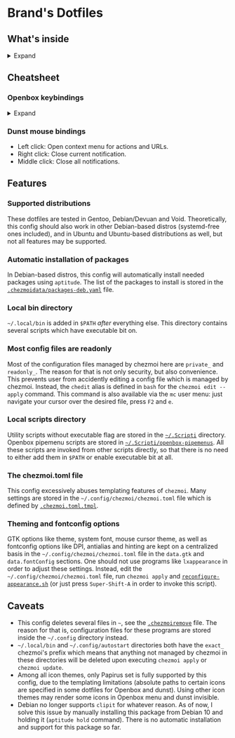 # Brand's Dotfiles

## What's inside

<details>
  <summary>Expand</summary>

<table>
    <tr>
        <th colspan="2">Applications and utilities</th>
    </tr>
    <tr>
        <td>Dotfiles manager</td>
        <td><a href="https://www.chezmoi.io/">chezmoi</a></td>
    </tr>
    <tr>
        <td>Window manager</td>
        <td><a href="https://github.com/danakj/openbox">Openbox</a></td>
    </tr>
    <tr>
        <td>Panel</td>
        <td><a href="https://github.com/o9000/tint2">tint2</a></td>
    </tr>
    <tr>
        <td>Wallpaper manager</td>
        <td><a href="https://github.com/l3ib/nitrogen">nitrogen</a></td>
    </tr>
    <tr>
        <td>System monitor</td>
        <td><a href="https://github.com/brndnmtthws/conky">conky</a></td>
    </tr>
    <tr>
        <td>Openbox menus</td>
        <td><a href="https://github.com/trizen/obmenu-generator">obmenu-generator</a></td>
    </tr>
    <tr>
        <td>Application launcher</td>
        <td><a href="https://github.com/davatorium/rofi">rofi</a></td>
    </tr>
    <tr>
        <td>Text processors</td>
        <td><a href="https://github.com/vim/vim">vim</a>, <a href="https://www.gnu.org/software/emacs/">emacs</a></td>
    </tr>
    <tr>
        <td>Terminal emulator</td>
        <td><a href="https://github.com/lxde/lxterminal">lxterminal</a>, <a href="https://github.com/alacritty/alacritty">alacritty</a></td>
    </tr>
    <tr>
        <td>File managers</td>
        <td><a href="https://midnight-commander.org/">mc</a>, <a href="https://github.com/lxde/pcmanfm">pcmanfm</a> or <a href="https://github.com/mate-desktop/caja">caja</a></td>
    </tr>
    <tr>
        <td>Sound volume</td>
        <td><a href="https://github.com/Maato/volumeicon">volumeicon</a></td>
    </tr>
    <tr>
        <td>Clipboard manager</td>
        <td><a href="https://github.com/CristianHenzel/ClipIt">clipit</a></td>
    </tr>
    <tr>
        <td>Screensaver</td>
        <td><a href="https://www.jwz.org/xscreensaver/">xscreensaver</a></td>
    </tr>
    <tr>
        <td>X settings daemon</td>
        <td><a href="https://codeberg.org/derat/xsettingsd">xsettingsd</a></td>
    </tr>
    <tr>
        <td>Calendar</td>
        <td><a href="https://github.com/dmedvinsky/gsimplecal">gsimplecal</a></td>
    </tr>
    <tr>
        <td>Screenshots</td>
        <td><a href="https://github.com/dreamer/scrot">scrot</a></td>
    </tr>
    <tr>
        <td>Miscellania</td>
        <td><a href="https://codeberg.org/WhyNotHugo/caffeine-ng">Caffeine-ng</a>, <a href="https://github.com/jonls/redshift">Redshift</a></td>
    </tr>
    <tr>
        <th colspan="2">Theming</th>
    </tr>
    <tr>
        <td>GTK and Openbox theme</td>
        <td><a href="https://github.com/vbrand1984/greylooks">Greylooks</a></td>
    </tr>
    <tr>
        <td>Icons</td>
        <td><a href="https://github.com/PapirusDevelopmentTeam/papirus-icon-theme">Papirus-Light</a></td>
    </tr>
    <tr>
        <td>Mouse cursor</td>
        <td>DMZ-White a.k.a. Vanilla-DMZ</td>
    </tr>
    <tr>
        <td>System font</td>
        <td>Roboto Regular 11</td>
    </tr>
    <tr>
        <td>Monospace font</td>
        <td>JetBrains Mono Medium</td>
    </tr>
    <tr>
        <td>Other fonts used</td>
        <td>Ubuntu, DejaVu</td>
    </tr>
</table>

</details>

## Cheatsheet

### Openbox keybindings

<details>
  <summary>Expand</summary>

<table>
    <tr>
        <th colspan="2">Application launchers</th>
    </tr>
    <tr>
        <td>Super-Ctrl-B</td>
        <td>Web Browser</td>
    </tr>
    <tr>
        <td>Super-Ctrl-C</td>
        <td>LibreOffice Calc</td>
    </tr>
    <tr>
        <td>Super-Ctrl-E</td>
        <td>Emacs client</td>
    </tr>
    <tr>
        <td>Super-Ctrl-F</td>
        <td>File manager</td>
    </tr>
    <tr>
        <td>Super-Ctrl-I</td>
        <td>LibreOffice Impress</td>
    </tr>
    <tr>
        <td>Super-Ctrl-O</td>
        <td>Obconf</td>
    </tr>
    <tr>
        <td>Super-Ctrl-P</td>
        <td>Pavucontrol</td>
    </tr>
    <tr>
        <td>Super-Ctrl-R</td>
        <td>Tor Browser launcher</td>
    </tr>
    <tr>
        <td>Super-Ctrl-S</td>
        <td>OBS-Studio</td>
    </tr>
    <tr>
        <td>Super-Ctrl-T</td>
        <td>Terminal emulator</td>
    </tr>
    <tr>
        <td>Super-Ctrl-W</td>
        <td>LibreOffice Writer</td>
    </tr>
    <tr>
        <td>Ctrl-Alt-Del</td>
        <td>System monitor</td>
    </tr>
    <tr>
        <th colspan="2">rofi</th>
    </tr>
    <tr>
        <td>Super-Enter</td>
        <td>run module (run a command)</td>
    </tr>
    <tr>
        <td>Super-Shift-Enter</td>
        <td>drun module (run desktop application)</td>
    </tr>
    <tr>
        <td>Super-F1</td>
        <td>calc module (not working in Debian-based installs)</td>
    </tr>
    <tr>
        <td>Super-Tab</td>
        <td>window switching module</td>
    </tr>
    <tr>
        <th colspan="2">Screenshots</th>
    </tr>
    <tr>
        <td>PrtScr</td>
        <td>Take a screenshot (fullscreen)</td>
    </tr>
    <tr>
        <td>Alt-PrtScr</td>
        <td>Screenshot of the current window</td>
    </tr>
    <tr>
        <td>Ctrl-PrtScr</td>
        <td>Screenshot of selection</td>
    </tr>
    <tr>
        <td>Super-PrtScr</td>
        <td>Fullscreen screenshot with a 5 sec delay</td>
    </tr>
    <tr>
        <td>Super-Alt-PrtScr</td>
        <td>Screenshot of the current window with a 5 sec delay</td>
    </tr>
    <tr>
        <th colspan="2">Inherent Openbox stuff</th>
    </tr>
    <tr>
        <td>Super-Shift-A</td>
        <td>Reconfigure whole appearance</td>
    </tr>
    <tr>
        <td>Super-Shift-C</td>
        <td>Reconfigure Openbox</td>
    </tr>
    <tr>
        <td>Super-Esc</td>
        <td>Show Openbox menu</td>
    </tr>
    <tr>
        <td>Super-D</td>
        <td>Show/hide desktop</td>
    </tr>
    <tr>
        <th colspan="2">Session management</th>
    </tr>
    <tr>
        <td>Super-Ctrl-L</td>
        <td>Lock screen</td>
    </tr>
    <tr>
        <td>Super-Ctrl-Q</td>
        <td>Shutdown dialogue</td>
    </tr>
    <tr>
        <td>Super-Shift-Q</td>
        <td>Exit Openbox</td>
    </tr>
    <tr>
        <th colspan="2">Navigating between desktops</th>
    </tr>
    <tr>
        <td>Super-[1..4]</td>
        <td>Go to desktop 1, 2, 3 or 4</td>
    </tr>
    <tr>
        <td>Super-Ctrl-Left</td>
        <td>Go to the desktop to the left</td>
    </tr>
    <tr>
        <td>Super-Ctrl-Right</td>
        <td>Go to the desktop to the right</td>
    </tr>
    <tr>
        <td>Super-Ctrl-Up</td>
        <td>Go to the desktop above</td>
    </tr>
    <tr>
        <td>Super-Ctrl-Down</td>
        <td>Go to the desktop below</td>
    </tr>
    <tr>
        <th colspan="2">Moving windows between desktops</th>
    </tr>
    <tr>
        <td>Super-Shift-[1..4]</td>
        <td>Move current window to desktop 1, 2, 3 or 4</td>
    </tr>
    <tr>
        <td>Super-Shift-Left</td>
        <td>Move current window to the desktop to the left</td>
    </tr>
    <tr>
        <td>Super-Shift-Right</td>
        <td>Move current window to the desktop to the right</td>
    </tr>
    <tr>
        <td>Super-Shift-Up</td>
        <td>Move current window to the desktop above</td>
    </tr>
    <tr>
        <td>Super-Shift-Down</td>
        <td>Move current window to the desktop below</td>
    </tr>
    <tr>
        <th colspan="2">Window handling</th>
    </tr>
    <tr>
        <td>Alt-F4, Super-Q</td>
        <td>Close current window</td>
    </tr>
    <tr>
        <td>Alt-Esc</td>
        <td>Drown the window into the bottom of the stack</td>
    </tr>
    <tr>
        <td>Alt-Space</td>
        <td>Show window&#39;s context menu</td>
    </tr>
    <tr>
        <td>Super-F</td>
        <td>Toggle fullscreen</td>
    </tr>
    <tr>
        <td>Super-I</td>
        <td>Iconify current window</td>
    </tr>
    <tr>
        <td>Super-M</td>
        <td>Toggle maximize</td>
    </tr>
    <tr>
        <td>Super-O</td>
        <td>Toggle omnipresent</td>
    </tr>
    <tr>
        <td>Alt-Tab</td>
        <td>Switch to the next window</td>
    </tr>
    <tr>
        <td>Ctrl-Alt-Tab</td>
        <td>Switch to the previous window</td>
    </tr>
    <tr>
        <th colspan="2">(Semi)-Tiling</th>
    </tr>
    <tr>
        <td>Super-Left</td>
        <td>Shift current window to the left half of the screen</td>
    </tr>
    <tr>
        <td>Super-Right</td>
        <td>Shift current window to the right half of the screen</td>
    </tr>
    <tr>
        <td>Super-Up</td>
        <td>Shift current window to the top half of the screen</td>
    </tr>
    <tr>
        <td>Super-Down</td>
        <td>Shift current window to the bottom half of the screen</td>
    </tr>
    <tr>
        <td>Super-Home</td>
        <td>Shift current window to the upper-left corner of the screen</td>
    </tr>
    <tr>
        <td>Super-PageUp</td>
        <td>Shift current window to the upper-right corner of the screen</td>
    </tr>
    <tr>
        <td>Super-PageDown</td>
        <td>Shift current window to the bottom-right corner of the screen</td>
    </tr>
    <tr>
        <td>Super-End</td>
        <td>Shift current window to the bottom-left corner of the screen</td>
    </tr>
</table>
</details>

### Dunst mouse bindings
* Left click: Open context menu for actions and URLs.
* Right click: Close current notification.
* Middle click: Close all notifications.

## Features

### Supported distributions
These dotfiles are tested in Gentoo, Debian/Devuan and Void. Theoretically, this config should also work in other Debian-based distros (systemd-free ones included), and in Ubuntu and Ubuntu-based distributions as well, but not all features may be supported.

### Automatic installation of packages
In Debian-based distros, this config will automatically install needed packages using `aptitude`. The list of the packages to install is stored in the [`.chezmoidata/packages-deb.yaml`](home/.chezmoidata/packages-deb.yaml) file.

### Local bin directory
`~/.local/bin` is added in `$PATH` _after_ everything else. This directory contains several scripts which have executable bit on.

### Most config files are readonly
Most of the configuration files managed by chezmoi here are `private_` and `readonly_`. The reason for that is not only security, but also convenience. This prevents user from accidently editing a config file which is managed by chezmoi. Instead, the `chedit` alias is defined in `bash` for the `chezmoi edit --apply` command. This command is also available via the `mc` user menu: just navigate your cursor over the desired file, press `F2` and `e`.

### Local scripts directory
Utility scripts without executable flag are stored in the [`~/.Scripti`](home/exact_private_dot_Scripti) directory. Openbox pipemenu scripts are stored in [`~/.Scripti/openbox-pipemenus`](home/exact_private_dot_Scripti/exact_private_openbox-menus). All these scripts are invoked from other scripts directly, so that there is no need to either add them in `$PATH` or enable executable bit at all.

### The chezmoi.toml file
This config excessively abuses templating features of `chezmoi`. Many settings are stored in the `~/.config/chezmoi/chezmoi.toml` file which is defined by [`.chezmoi.toml.tmpl`](home/.chezmoi.toml.tmpl).

### Theming and fontconfig options
GTK options like theme, system font, mouse cursor theme, as well as fontconfig options like DPI, antialias and hinting are kept on a centralized basis in the `~/.config/chezmoi/chezmoi.toml` file in the `data.gtk` and `data.fontConfig` sections. One should not use programs like `lxappearance` in order to adjust these settings. Instead, edit the `~/.config/chezmoi/chezmoi.toml` file, run `chezmoi apply` and [`reconfigure-appearance.sh`](home/private_dot_local/exact_private_bin/private_readonly_executable_reconfigure-appearance.sh.tmpl) (or just press `Super-Shift-A` in order to invoke this script).


## Caveats

* This config deletes several files in `~`, see the [`.chezmoiremove`](home/.chezmoiremove) file. The reason for that is, configuration files for these programs are stored inside the `~/.config` directory instead.
* `~/.local/bin` and `~/.config/autostart` directories both have the `exact_` chezmoi's prefix which means that anything not managed by chezmoi in these directories will be deleted upon executing `chezmoi apply` or `chezmoi update`.
* Among all icon themes, only Papirus set is fully supported by this config, due to the templating limitations (absolute paths to certain icons are specified in some dotfiles for Openbox and dunst). Using other icon themes may render some icons in Openbox menu and dunst invisible.
* Debian no longer supports `clipit` for whatever reason. As of now, I solve this issue by manually installing this package from Debian 10 and holding it (`aptitude hold` command). There is no automatic installation and support for this package so far.
